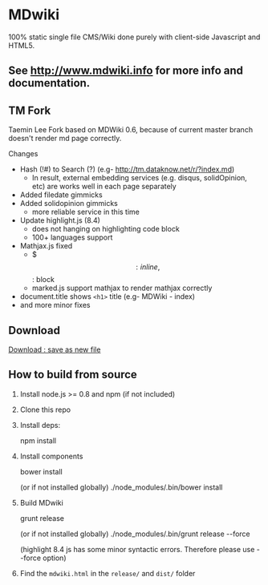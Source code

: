 MDwiki
======

100% static single file CMS/Wiki done purely with client-side Javascript and HTML5.

See http://www.mdwiki.info for more info and documentation.
------


TM Fork
-------

Taemin Lee Fork based on MDWiki 0.6, because of current master branch doesn't render md page correctly.

Changes

- Hash (!#) to Search (?) (e.g- http://tm.dataknow.net/r/?index.md)
    - In result, external embedding services (e.g. disqus, solidOpinion, etc) are works well in each page separately
- Added filedate gimmicks
- Added solidopinion gimmicks
    - more reliable service in this time
- Update highlight.js (8.4)
    - does not hanging on highlighting code block
    - 100+ languages support
- Mathjax.js fixed
    - $$$ : inline, $$ : block
    - marked.js support mathjax to render mathjax correctly
- document.title shows `<h1>` title (e.g- MDWiki - index)
- and more minor fixes


Download
--------

[Download : save as new file](http://tm.dataknow.net/index.html)

How to build from source
------------------------

1. Install node.js >= 0.8 and npm (if not included)
2. Clone this repo
3. Install deps:

    npm install

4. Install components

    bower install

    (or if not installed globally)
    ./node_modules/.bin/bower install

5. Build MDwiki

    grunt release

    (or if not installed globally)
    ./node_modules/.bin/grunt release --force

    (highlight 8.4 js has some minor syntactic errors. Therefore please use --force option)

6. Find the `mdwiki.html` in the `release/` and `dist/` folder